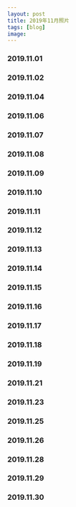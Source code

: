```yaml
---
layout: post
title: 2019年11月照片
tags: [blog]
image:
---
```


### 2019.11.01

<ul id="image-2019-11-01" class="image-gallery"></ul>

### 2019.11.02

<ul id="image-2019-11-02" class="image-gallery"></ul>

### 2019.11.04

<ul id="image-2019-11-04" class="image-gallery"></ul>

### 2019.11.06

<ul id="image-2019-11-06" class="image-gallery"></ul>

### 2019.11.07

<ul id="image-2019-11-07" class="image-gallery"></ul>

### 2019.11.08

<ul id="image-2019-11-08" class="image-gallery"></ul>

### 2019.11.09

<ul id="image-2019-11-09" class="image-gallery"></ul>

### 2019.11.10

<ul id="image-2019-11-10" class="image-gallery"></ul>

### 2019.11.11

<ul id="image-2019-11-11" class="image-gallery"></ul>

### 2019.11.12

<ul id="image-2019-11-12" class="image-gallery"></ul>

### 2019.11.13

<ul id="image-2019-11-13" class="image-gallery"></ul>

### 2019.11.14

<ul id="image-2019-11-14" class="image-gallery"></ul>

### 2019.11.15

<ul id="image-2019-11-15" class="image-gallery"></ul>

### 2019.11.16

<ul id="image-2019-11-16" class="image-gallery"></ul>

### 2019.11.17

<ul id="image-2019-11-17" class="image-gallery"></ul>

### 2019.11.18

<ul id="image-2019-11-18" class="image-gallery"></ul>

### 2019.11.19

<ul id="image-2019-11-19" class="image-gallery"></ul>

### 2019.11.21

<ul id="image-2019-11-21" class="image-gallery"></ul>

### 2019.11.23

<ul id="image-2019-11-23" class="image-gallery"></ul>

### 2019.11.25

<ul id="image-2019-11-25" class="image-gallery"></ul>

### 2019.11.26

<ul id="image-2019-11-26" class="image-gallery"></ul>

### 2019.11.28

<ul id="image-2019-11-28" class="image-gallery"></ul>

### 2019.11.29

<ul id="image-2019-11-29" class="image-gallery"></ul>

### 2019.11.30

<ul id="image-2019-11-30" class="image-gallery"></ul>